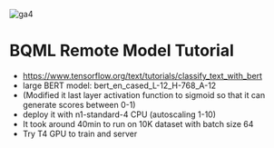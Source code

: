 ![ga4](https://www.google-analytics.com/collect?v=2&tid=G-6VDTYWLKX6&cid=1&en=page_view&sid=1&dl=statmike%2Fvertex-ai-mlops%2FDev&dt=BQML+Predictions+-+Remote+Model+Tutorial.md)

# BQML Remote Model Tutorial

- https://www.tensorflow.org/text/tutorials/classify_text_with_bert
- large BERT model: bert_en_cased_L-12_H-768_A-12
- (Modified it last layer activation function to sigmoid so that it can generate scores between 0-1)
- deploy it with n1-standard-4 CPU (autoscaling 1-10)
- It took around 40min to run on 10K dataset with batch size 64
- Try T4 GPU to train and server
